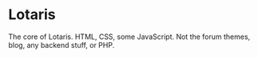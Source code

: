 # Lotaris
The core of Lotaris. HTML, CSS, some JavaScript. Not the forum themes, blog, any backend stuff, or PHP.
